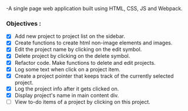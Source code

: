 -A single page web application built using HTML, CSS, JS and Webpack.

### Objectives :
- [x] Add new project to project list on the sidebar.
- [x] Create functions to create html non-image elements and images.
- [x] Edit the project name by clicking on the edit symbol.
- [x] Delete project by clicking on the delete symbol.
- [x] Refactor code. Make functions to delete and edit projects.
- [x] Log some text when click on a project item.
- [x] Create a project pointer that keeps track of the currently selected project.
- [x] Log the project info after it gets clicked on.
- [x] Display project's name in main content div.
- [ ] View to-do items of a project by clicking on this project.